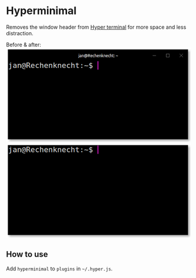 # Hyperminimal

Removes the window header from [Hyper terminal](https://hyper.is) for more space and less distraction.

Before & after:
![](hypermaximal.png) ![](hyperminimal.png)

## How to use

Add `hyperminimal` to `plugins` in `~/.hyper.js`.
